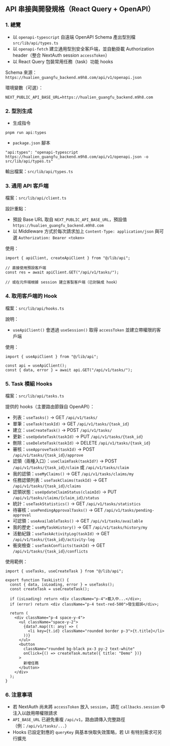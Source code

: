 ## API 串接與開發規格（React Query + OpenAPI）

### 1. 總覽
- 以 `openapi-typescript` 自遠端 OpenAPI Schema 產出型別檔 `src/lib/api/types.ts`
- 以 `openapi-fetch` 建立通用型別安全客戶端，並自動掛載 Authorization header（整合 NextAuth session `accessToken`）
- 以 React Query 包裝常用任務（task）功能 hooks

Schema 來源：`https://hualien_guangfu_backend.m9h8.com/api/v1/openapi.json`
<!-- 舊的 http://hanservice.synology.me:8923/api/v1/openapi.json -->

環境變數（可選）：
```
NEXT_PUBLIC_API_BASE_URL=https://hualien_guangfu_backend.m9h8.com
```

### 2. 型別生成
- 生成指令
```
pnpm run api:types
```

- `package.json` 腳本
```
"api:types": "openapi-typescript https://hualien_guangfu_backend.m9h8.com/api/v1/openapi.json -o src/lib/api/types.ts"
```

輸出檔案：`src/lib/api/types.ts`

### 3. 通用 API 客戶端
檔案：`src/lib/api/client.ts`

設計重點：
- 預設 Base URL 取自 `NEXT_PUBLIC_API_BASE_URL`，預設值 `https://hualien_guangfu_backend.m9h8.com`
- 以 Middleware 方式於每次請求加上 `Content-Type: application/json` 與可選 `Authorization: Bearer <token>`

使用：
```tsx
import { apiClient, createApiClient } from "@/lib/api";

// 直接使用預設客戶端
const res = await apiClient.GET("/api/v1/tasks/");

// 或在元件端根據 session 建立客製客戶端（已封裝成 hook）
```

### 4. 取用客戶端的 Hook
檔案：`src/lib/api/hooks.ts`

說明：
- `useApiClient()` 會透過 `useSession()` 取得 `accessToken` 並建立帶權限的客戶端

使用：
```tsx
import { useApiClient } from "@/lib/api";

const api = useApiClient();
const { data, error } = await api.GET("/api/v1/tasks/");
```

### 5. Task 模組 Hooks
檔案：`src/lib/api/tasks.ts`

提供的 hooks（主要路由節錄自 OpenAPI）：
- 列表：`useTasks()` → GET `/api/v1/tasks/`
- 單筆：`useTask(taskId)` → GET `/api/v1/tasks/{task_id}`
- 建立：`useCreateTask()` → POST `/api/v1/tasks/`
- 更新：`useUpdateTask(taskId)` → PUT `/api/v1/tasks/{task_id}`
- 刪除：`useDeleteTask(taskId)` → DELETE `/api/v1/tasks/{task_id}`
- 審核：`useApproveTask(taskId)` → POST `/api/v1/tasks/{task_id}/approve`
- 認領（兩種入口）：`useClaimTask(taskId?)` → POST `/api/v1/tasks/{task_id}/claim` 或 `/api/v1/tasks/claim`
- 我的認領：`useMyClaims()` → GET `/api/v1/tasks/claims/my`
- 任務認領列表：`useTaskClaims(taskId)` → GET `/api/v1/tasks/{task_id}/claims`
- 認領狀態：`useUpdateClaimStatus(claimId)` → PUT `/api/v1/tasks/claims/{claim_id}/status`
- 統計：`useTaskStatistics()` → GET `/api/v1/tasks/statistics`
- 待審核：`usePendingApprovalTasks()` → GET `/api/v1/tasks/pending-approval`
- 可認領：`useAvailableTasks()` → GET `/api/v1/tasks/available`
- 我的歷史：`useMyTaskHistory()` → GET `/api/v1/tasks/history/my`
- 活動紀錄：`useTaskActivityLog(taskId)` → GET `/api/v1/tasks/{task_id}/activity-log`
- 衝突檢查：`useTaskConflicts(taskId)` → GET `/api/v1/tasks/{task_id}/conflicts`

使用範例：
```tsx
import { useTasks, useCreateTask } from "@/lib/api";

export function TaskList() {
  const { data, isLoading, error } = useTasks();
  const createTask = useCreateTask();

  if (isLoading) return <div className="p-4">載入中...</div>;
  if (error) return <div className="p-4 text-red-500">發生錯誤</div>;

  return (
    <div className="p-4 space-y-4">
      <ul className="space-y-2">
        {data?.map((t: any) => (
          <li key={t.id} className="rounded border p-3">{t.title}</li>
        ))}
      </ul>
      <button
        className="rounded bg-black px-3 py-2 text-white"
        onClick={() => createTask.mutate({ title: "Demo" })}
      >
        新增任務
      </button>
    </div>
  );
}
```

### 6. 注意事項
- 若 NextAuth 尚未將 `accessToken` 放入 `session`，請在 `callbacks.session` 中注入以啟用帶權限請求
- `API_BASE_URL` 已避免重複 `/api/v1`，路由請傳入完整路徑（例：`/api/v1/tasks/...`）
- Hooks 已設定對應的 `queryKey` 與基本快取失效策略，若 UI 有特別需求可另行擴充


